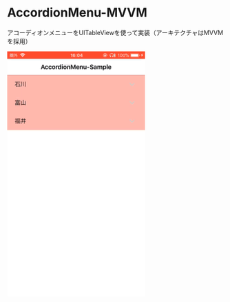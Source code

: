 # AccordionMenu-MVVM
アコーディオンメニューをUITableViewを使って実装（アーキテクチャはMVVMを採用）

<img src="https://raw.githubusercontent.com/ddd503/Image-Resource/master/accordionMenu.gif" width="320">

